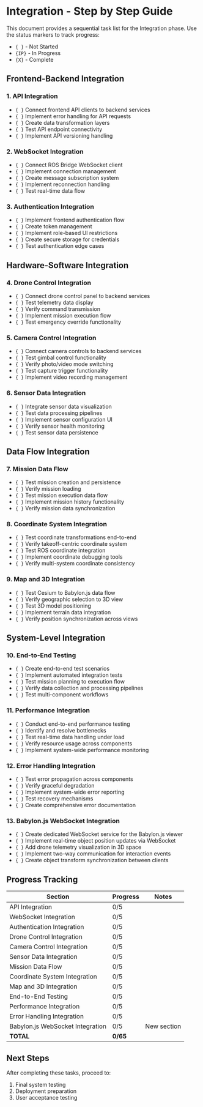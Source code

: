 # Integration - Step by Step Guide

This document provides a sequential task list for the Integration phase. Use the status markers to track progress:
- `{ }` - Not Started
- `{IP}` - In Progress
- `{X}` - Complete

## Frontend-Backend Integration

### 1. API Integration

- `{ }` Connect frontend API clients to backend services
- `{ }` Implement error handling for API requests
- `{ }` Create data transformation layers
- `{ }` Test API endpoint connectivity
- `{ }` Implement API versioning handling

### 2. WebSocket Integration

- `{ }` Connect ROS Bridge WebSocket client
- `{ }` Implement connection management
- `{ }` Create message subscription system
- `{ }` Implement reconnection handling
- `{ }` Test real-time data flow

### 3. Authentication Integration

- `{ }` Implement frontend authentication flow
- `{ }` Create token management
- `{ }` Implement role-based UI restrictions
- `{ }` Create secure storage for credentials
- `{ }` Test authentication edge cases

## Hardware-Software Integration

### 4. Drone Control Integration

- `{ }` Connect drone control panel to backend services
- `{ }` Test telemetry data display
- `{ }` Verify command transmission
- `{ }` Implement mission execution flow
- `{ }` Test emergency override functionality

### 5. Camera Control Integration

- `{ }` Connect camera controls to backend services
- `{ }` Test gimbal control functionality
- `{ }` Verify photo/video mode switching
- `{ }` Test capture trigger functionality
- `{ }` Implement video recording management

### 6. Sensor Data Integration

- `{ }` Integrate sensor data visualization
- `{ }` Test data processing pipelines
- `{ }` Implement sensor configuration UI
- `{ }` Verify sensor health monitoring
- `{ }` Test sensor data persistence

## Data Flow Integration

### 7. Mission Data Flow

- `{ }` Test mission creation and persistence
- `{ }` Verify mission loading
- `{ }` Test mission execution data flow
- `{ }` Implement mission history functionality
- `{ }` Verify mission data synchronization

### 8. Coordinate System Integration

- `{ }` Test coordinate transformations end-to-end
- `{ }` Verify takeoff-centric coordinate system
- `{ }` Test ROS coordinate integration
- `{ }` Implement coordinate debugging tools
- `{ }` Verify multi-system coordinate consistency

### 9. Map and 3D Integration

- `{ }` Test Cesium to Babylon.js data flow
- `{ }` Verify geographic selection to 3D view
- `{ }` Test 3D model positioning
- `{ }` Implement terrain data integration
- `{ }` Verify position synchronization across views

## System-Level Integration

### 10. End-to-End Testing

- `{ }` Create end-to-end test scenarios
- `{ }` Implement automated integration tests
- `{ }` Test mission planning to execution flow
- `{ }` Verify data collection and processing pipelines
- `{ }` Test multi-component workflows

### 11. Performance Integration

- `{ }` Conduct end-to-end performance testing
- `{ }` Identify and resolve bottlenecks
- `{ }` Test real-time data handling under load
- `{ }` Verify resource usage across components
- `{ }` Implement system-wide performance monitoring

### 12. Error Handling Integration

- `{ }` Test error propagation across components
- `{ }` Verify graceful degradation
- `{ }` Implement system-wide error reporting
- `{ }` Test recovery mechanisms
- `{ }` Create comprehensive error documentation

### 13. Babylon.js WebSocket Integration

- `{ }` Create dedicated WebSocket service for the Babylon.js viewer
- `{ }` Implement real-time object position updates via WebSocket
- `{ }` Add drone telemetry visualization in 3D space
- `{ }` Implement two-way communication for interaction events
- `{ }` Create object transform synchronization between clients

## Progress Tracking

| Section | Progress | Notes |
|---------|----------|-------|
| API Integration | 0/5 | |
| WebSocket Integration | 0/5 | |
| Authentication Integration | 0/5 | |
| Drone Control Integration | 0/5 | |
| Camera Control Integration | 0/5 | |
| Sensor Data Integration | 0/5 | |
| Mission Data Flow | 0/5 | |
| Coordinate System Integration | 0/5 | |
| Map and 3D Integration | 0/5 | |
| End-to-End Testing | 0/5 | |
| Performance Integration | 0/5 | |
| Error Handling Integration | 0/5 | |
| Babylon.js WebSocket Integration | 0/5 | New section |
| **TOTAL** | **0/65** | |

## Next Steps

After completing these tasks, proceed to:
1. Final system testing
2. Deployment preparation
3. User acceptance testing 